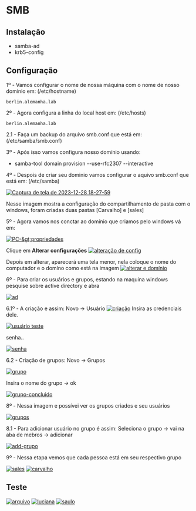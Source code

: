 # SMB

## Instalação

-   samba-ad
-   krb5-config

## Configuração


1º - Vamos configurar o nome de nossa máquina com o nome de nosso dominio em: (/etc/hostname)

    berlin.alemanha.lab

2º - Agora configura a linha do local host em: (/etc/hosts)

    berlin.alemanha.lab

2.1 - Faça um backup do arquivo smb.conf que está em: (/etc/samba/smb.conf)

3º - Após isso vamos configura nosso domínio usando:

-   samba-tool domain provision --use-rfc2307 --interactive

4º - Despois de criar seu dominio vamos configurar o aquivo smb.conf que está em: (/etc/samba)

[![Captura de tela de 2023-12-28 18-27-59](https://i.im.ge/2023/12/29/xxDG7D.Captura-de-tela-de-2023-12-28-18-27-59.png)](https://im.ge/i/xxDG7D)

Nesse imagem mostra a configuração do compartilhamento de pasta com o windows, foram criadas duas pastas [Carvalho] e [sales]

5º - Agora vamos nos conctar ao domínio que criamos pelo windows vá em:

[![PC-&amp;gt;propriedades](https://i.im.ge/2023/12/29/xxUqWG.PC-propriedades.jpg)](https://im.ge/i/xxUqWG)

Clique em **Alterar configurações**
[![alteração de config](https://i.im.ge/2023/12/29/xxU7ha.alteracao-de-config.jpg)](https://im.ge/i/xxU7ha)

Depois em alterar, aparecerá uma tela menor, nela coloque o nome do computador e o domíno como está na imagem
[![alterar e domínio](https://i.im.ge/2023/12/29/xxUaox.alterar-e-dominio.jpg)](https://im.ge/i/xxUaox)

6º - Para criar os usuários e grupos, estando na maquina windows pesquise sobre active directory e abra

[![ad](https://i.im.ge/2023/12/29/xxU6h8.ad.jpg)](https://im.ge/i/xxU6h8)

6.1º - A criação e assim: Novo -> Usuário
[![criação](https://i.im.ge/2023/12/29/xxUcXP.criacao.jpg)](https://im.ge/i/xxUcXP)
Insira as credenciais dele.

[![usuário teste](https://i.im.ge/2023/12/29/xxUYZp.usuario-teste.jpg)](https://im.ge/i/xxUYZp)

senha..

[![senha](https://i.im.ge/2023/12/29/xxU3wq.senha.jpg)](https://im.ge/i/xxU3wq)

6.2 - Criação de grupos: Novo -> Grupos

[![grupo](https://i.im.ge/2023/12/29/xxh2DM.grupo.jpg)](https://im.ge/i/xxh2DM)

Insira o nome do grupo -> ok

[![grupo-concluido](https://i.im.ge/2023/12/29/xxhOeh.grupo-concluido.jpg)](https://im.ge/i/xxhOeh)

8º - Nessa imagem e possívei ver os grupos criados e seu usuários

[![grupos](https://i.im.ge/2023/12/22/xuI2YC.grupos.jpg)](https://im.ge/i/xuI2YC)

8.1 - Para adicionar usuário no grupo é assim: Seleciona o grupo -> vai na aba de mebros -> adicionar 

[![add-grupo](https://i.im.ge/2023/12/29/xxitk4.add-grupo.jpg)](https://im.ge/i/xxitk4)

9º - Nessa etapa vemos que cada pessoa está em seu respectivo grupo

[![sales](https://i.im.ge/2023/12/22/xuI1U4.sales.jpg)](https://im.ge/i/xuI1U4)
[![carvalho](https://i.im.ge/2023/12/22/xuIOoD.carvalho.jpg)](https://im.ge/i/xuIOoD)


## Teste


[![arquivo](https://i.im.ge/2023/12/22/xuIuWY.arquivo.jpg)](https://im.ge/i/xuIuWY)
[![luciana](https://i.im.ge/2023/12/22/xuLqcz.luciana.jpg)](https://im.ge/i/xuLqcz)
[![saulo](https://i.im.ge/2023/12/22/xuLUSX.saulo.jpg)](https://im.ge/i/xuLUSX)